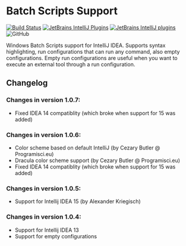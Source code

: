 # Batch Scripts Support
[![Build Status](https://travis-ci.com/aefimov/idea-batch.svg?branch=master)](https://travis-ci.com/aefimov/idea-batch)
[![JetBrains IntelliJ Plugins](https://img.shields.io/jetbrains/plugin/v/265-batch-scripts-support)](https://plugins.jetbrains.com/plugin/265-batch-scripts-support)
[![JetBrains IntelliJ plugins](https://img.shields.io/jetbrains/plugin/d/265-batch-scripts-support)](https://plugins.jetbrains.com/plugin/265-batch-scripts-support)
![GitHub](https://img.shields.io/github/license/aefimov/idea-batch)

Windows Batch Scripts support for IntelliJ IDEA. Supports syntax highlighting, run configurations that can run any command, also empty configurations. Empty run configurations are useful when you want to execute an external tool through a run configuration.

## Changelog
### Changes in version 1.0.7:
* Fixed IDEA 14 compatiblity (which broke when support for 15 was added)

### Changes in version 1.0.6: 
* Color scheme based on default IntelliJ (by Cezary Butler @ Programisci.eu)
* Dracula color scheme support (by Cezary Butler @ Programisci.eu)
* Fixed IDEA 14 compatiblity (which broke when support for 15 was added)

### Changes in version 1.0.5: 
* Support for Intellij IDEA 15 (by Alexander Kriegisch)

### Changes in version 1.0.4: 
* Support for Intellij IDEA 13
* Support for empty configurations
